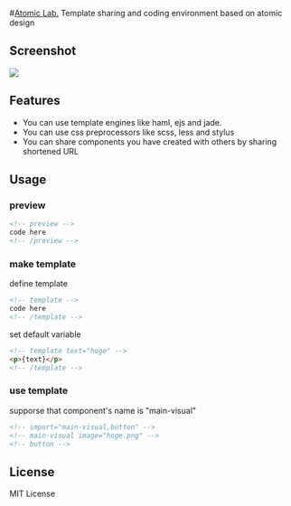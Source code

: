 #[Atomic Lab.](http://steelydylan.github.io/atomic-lab/)
Template sharing and coding environment based on atomic design

## Screenshot
<img src="https://raw.github.com/steelydylan/atomic-lab/master/screenshot.png"></img>

## Features

- You can use template engines like haml, ejs and jade.
- You can use css preprocessors like scss, less and stylus
- You can share components you have created with others by sharing shortened URL

## Usage

### preview
```html
<!-- preview -->
code here
<!-- /preview -->
```

### make template

define template
```html
<!-- template -->
code here
<!-- /template -->
```

set default variable
```html
<!-- template text="hoge" -->
<p>{text}</p>
<!-- /template -->
```

### use template
supporse that component's name is "main-visual"
```html
<!-- import="main-visual,button" -->
<!-- main-visual image="hoge.png" -->
<!-- button -->
```


## License
MIT License
